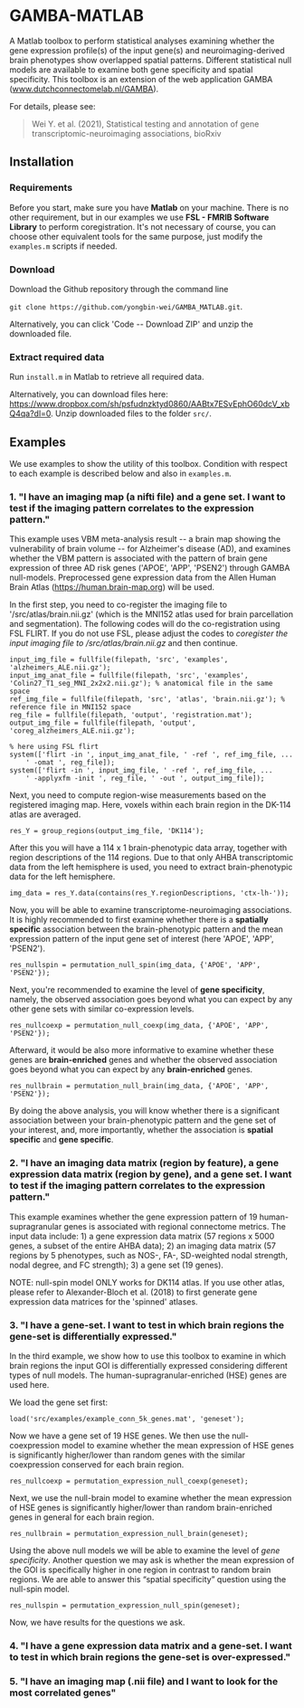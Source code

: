 # GAMBA-MATLAB
A Matlab toolbox to perform statistical analyses examining whether the gene expression profile(s) of the input gene(s) and neuroimaging-derived brain phenotypes show overlapped spatial patterns. Different statistical null models are available to examine both gene specificity and spatial specificity. This toolbox is an extension of the web application GAMBA (www.dutchconnectomelab.nl/GAMBA).  

For details, please see:

> Wei Y. et al. (2021), Statistical testing and annotation of gene transcriptomic-neuroimaging associations, bioRxiv

## Installation
### Requirements
Before you start, make sure you have **Matlab** on your machine. There is no other requirement, but in our examples we use **FSL - FMRIB Software Library** to perform coregistration. It's not necessary of course, you can choose other equivalent tools for the same purpose, just modify the `examples.m` scripts if needed. 

### Download
Download the Github repository through the command line 

`git clone https://github.com/yongbin-wei/GAMBA_MATLAB.git`.

Alternatively, you can click 'Code -- Download ZIP' and unzip the downloaded file.


### Extract required data
Run `install.m` in Matlab to retrieve all required data.

Alternatively, you can download files here: https://www.dropbox.com/sh/psfudnzktyd0860/AABtx7ESvEphO60dcV_xbQ4qa?dl=0. Unzip downloaded files to the folder `src/`.


## Examples
We use examples to show the utility of this toolbox. Condition with respect to each example is described below and also in `examples.m`. 

### 1. "I have an imaging map (a nifti file) and a gene set. I want to test if the imaging pattern correlates to the expression pattern."

This example uses VBM meta-analysis result -- a brain map showing the vulnerability of brain volume -- for Alzheimer's disease (AD), and examines whether the VBM pattern is associated with the pattern of brain gene expression of three AD risk genes ('APOE', 'APP', 'PSEN2') through GAMBA null-models. Preprocessed gene expression data from the Allen Human Brain Atlas (https://human.brain-map.org) will be used.

In the first step, you need to co-register the imaging file to '/src/atlas/brain.nii.gz' (which is the MNI152 atlas used for brain parcellation and segmentation). The following codes will do the co-registration using FSL FLIRT. If you do not use FSL, please adjust the codes to *coregister the input imaging file to /src/atlas/brain.nii.gz* and then continue.
    
    input_img_file = fullfile(filepath, 'src', 'examples', 'alzheimers_ALE.nii.gz');
    input_img_anat_file = fullfile(filepath, 'src', 'examples', 'Colin27_T1_seg_MNI_2x2x2.nii.gz'); % anatomical file in the same space
    ref_img_file = fullfile(filepath, 'src', 'atlas', 'brain.nii.gz'); % reference file in MNI152 space
    reg_file = fullfile(filepath, 'output', 'registration.mat');
    output_img_file = fullfile(filepath, 'output', 'coreg_alzheimers_ALE.nii.gz');

    % here using FSL flirt
    system(['flirt -in ', input_img_anat_file, ' -ref ', ref_img_file, ...
        ' -omat ', reg_file]);
    system(['flirt -in ', input_img_file, ' -ref ', ref_img_file, ...
        ' -applyxfm -init ', reg_file, ' -out ', output_img_file]);

Next, you need to compute region-wise measurements based on the registered imaging map. Here, voxels within each brain region in the DK-114 atlas are averaged.

    res_Y = group_regions(output_img_file, 'DK114');

After this you will have a 114 x 1 brain-phenotypic data array, together with region descriptions of the 114 regions. Due to that only AHBA transcriptomic data from the left hemisphere is used, you need to extract brain-phenotypic data for the left hemisphere.

    img_data = res_Y.data(contains(res_Y.regionDescriptions, 'ctx-lh-'));

Now, you will be able to examine transcriptome-neuroimaging associations. It is highly recommended to first examine whether there is a **spatially specific** association between the brain-phenotypic pattern and the mean expression pattern of the input gene set of interest (here 'APOE', 'APP', 'PSEN2').

    res_nullspin = permutation_null_spin(img_data, {'APOE', 'APP', 'PSEN2'});

Next, you're recommended to examine the level of **gene specificity**, namely, the observed association goes beyond what you can expect by any other gene sets with similar co-expression levels.

    res_nullcoexp = permutation_null_coexp(img_data, {'APOE', 'APP', 'PSEN2'});

Afterward, it would be also more informative to examine whether these genes are **brain-enriched** genes and whether the observed association goes beyond what you can expect by any **brain-enriched** genes.

    res_nullbrain = permutation_null_brain(img_data, {'APOE', 'APP', 'PSEN2'});

By doing the above analysis, you will know whether there is a significant association between your brain-phenotypic pattern and the gene set of your interest, and, more importantly, whether the association is **spatial specific** and **gene specific**.


### 2. "I have an imaging data matrix (region by feature), a gene expression data matrix (region by gene), and a gene set. I want to test if the imaging pattern correlates to the expression pattern."

This example examines whether the gene expression pattern of 19 human-supragranular genes is associated with regional connectome metrics. The input data include: 1) a gene expression data matrix (57 regions x 5000 genes, a subset of the entire AHBA data); 2) an imaging data matrix (57 regions by 5 phenotypes, such as NOS-, FA-, SD-weighted nodal strength, nodal degree, and FC strength); 3) a gene set (19 genes).

NOTE: null-spin model ONLY works for DK114 atlas. If you use other atlas, please refer to Alexander-Bloch et al. (2018) to first generate gene expression data matrices for the 'spinned' atlases.

### 3. "I have a gene-set. I want to test in which brain regions the gene-set is differentially expressed."

In the third example, we show how to use this toolbox to examine in which brain regions the input GOI is differentially expressed considering different types of null models. The human-supragranular-enriched (HSE) genes are used here.

We load the gene set first:

`load('src/examples/example_conn_5k_genes.mat', 'geneset');`
 
Now we have a gene set of 19 HSE genes. We then use the null-coexpression model to examine whether the mean expression of HSE genes is significantly higher/lower than random genes with the similar coexpression conserved for each brain region.

`res_nullcoexp = permutation_expression_null_coexp(geneset);`
    
Next, we use the null-brain model to examine whether the mean expression of HSE genes is significantly higher/lower than random brain-enriched genes in general for each brain region.

`res_nullbrain = permutation_expression_null_brain(geneset);`

Using the above null models we will be able to examine the level of *gene specificity*. Another question we may ask is whether the mean expression of the GOI is specifically higher in one region in contrast to random brain regions. We are able to answer this “spatial specificity” question using the null-spin model.

`res_nullspin = permutation_expression_null_spin(geneset);`

Now, we have results for the questions we ask.


### 4. "I have a gene expression data matrix and a gene-set. I want to test in which brain regions the gene-set is over-expressed."

### 5. "I have an imaging map (.nii file) and I want to look for the most correlated genes"

